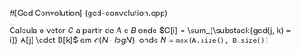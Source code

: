 #[Gcd Convolution] (gcd-convolution.cpp)

Calcula o vetor $C$ a partir de $A$ e $B$ onde $C[i] = \sum_{\substack{gcd(j, k) = i}} A[j] \cdot B[k]$ em $\mathcal{O}(N \cdot log N)$.
onde $N$ = `max(A.size(), B.size())`
